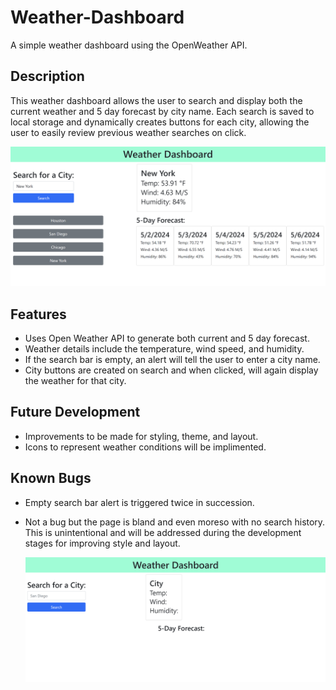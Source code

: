 # Weather-Dashboard

A simple weather dashboard using the OpenWeather API.

## Description

This weather dashboard allows the user to search and display both the current weather and 5 day forecast by city name. Each search is saved to local storage and dynamically creates buttons for each city, allowing the user to easily review previous weather searches on click.

  ![weather forecast](assets/images/Weather%20Dashboard.png)

## Features

- Uses Open Weather API to generate both current and 5 day forecast.
- Weather details include the temperature, wind speed, and humidity.
- If the search bar is empty, an alert will tell the user to enter a city name.
- City buttons are created on search and when clicked, will again display the weather for that city.

## Future Development

- Improvements to be made for styling, theme, and layout.
- Icons to represent weather conditions will be implimented.

## Known Bugs

- Empty search bar alert is triggered twice in succession.
- Not a bug but the page is bland and even moreso with no search history. This is unintentional and will be addressed during the development stages for improving style and layout.

  ![alt text](assets/images/White%20Space.png)
